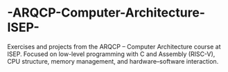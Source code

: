 # -ARQCP-Computer-Architecture-ISEP-
Exercises and projects from the ARQCP – Computer Architecture course at ISEP. Focused on low-level programming with C and Assembly (RISC-V), CPU structure, memory management, and hardware–software interaction.
